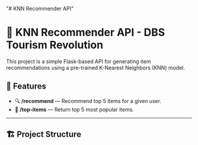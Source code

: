 "# KNN Recommender API" 
# 🧠 KNN Recommender API - DBS Tourism Revolution

This project is a simple Flask-based API for generating item recommendations using a pre-trained K-Nearest Neighbors (KNN) model.

## 🚀 Features

- 🔍 **/recommend** — Recommend top 5 items for a given user.
- 🌟 **/top-items** — Return top 5 most popular items.

---

## 🏗️ Project Structure

